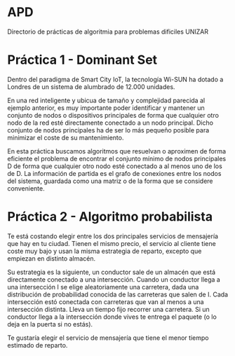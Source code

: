 # APD
Directorio de prácticas de algoritmia para problemas dificiles UNIZAR

# Práctica 1 - Dominant Set
Dentro del paradigma de Smart City IoT, la tecnología Wi-SUN ha dotado a Londres de un
sistema de alumbrado de 12.000 unidades.

En una red inteligente y ubicua de tamaño y complejidad parecida al ejemplo anterior, es muy
importante poder identificar y mantener un conjunto de nodos o dispositivos principales de
forma que cualquier otro nodo de la red esté directamente conectado a un nodo principal. Dicho
conjunto de nodos principales ha de ser lo más pequeño posible para minimizar el coste de su
mantenimiento.

En esta práctica buscamos algoritmos que resuelvan o aproximen de forma eficiente el problema
de encontrar el conjunto mínimo de nodos principales D de forma que cualquier otro nodo esté
conectado a al menos uno de los de D. La información de partida es el grafo de conexiones entre
los nodos del sistema, guardada como una matriz o de la forma que se considere conveniente.

# Práctica 2 - Algoritmo probabilista 
Te está costando elegir entre los dos principales servicios de mensajería que hay en tu ciudad.
Tienen el mismo precio, el servicio al cliente tiene coste muy bajo y usan la misma estrategia
de reparto, excepto que empiezan en distinto almacén.

Su estrategia es la siguiente, un conductor sale de un almacén que está directamente conectado
a una intersección. Cuando un conductor llega a una intersección I se elige aleatoriamente una
carretera, dada una distribución de probabilidad conocida de las carreteras que salen de I. Cada
intersección estó conectada con carreteras que van al menos a una intersección distinta. Lleva un
tiempo fijo recorrer una carretera. Si un conductor llega a la intersección donde vives te entrega
el paquete (o lo deja en la puerta si no estás).

Te gustaría elegir el servicio de mensajería que tiene el menor tiempo estimado de reparto.
